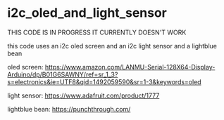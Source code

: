 # i2c_oled_and_light_sensor

THIS CODE IS IN PROGRESS
IT CURRENTLY DOESN'T WORK

this code uses an i2c oled screen and an i2c light sensor and a lightblue bean

oled screen:
https://www.amazon.com/LANMU-Serial-128X64-Display-Arduino/dp/B01G6SAWNY/ref=sr_1_3?s=electronics&ie=UTF8&qid=1492059590&sr=1-3&keywords=oled

light sensor:
https://www.adafruit.com/product/1777

lightblue bean:
https://punchthrough.com/
